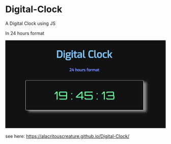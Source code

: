 # Digital-Clock
A Digital Clock using JS

In 24 hours format

![alt text](https://github.com/AlacritousCreature/Digital-Clock/blob/master/pic.png)

see here:  https://alacritouscreature.github.io/Digital-Clock/
